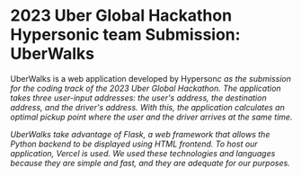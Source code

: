 # 2023 Uber Global Hackathon Hypersonic team Submission: UberWalks

UberWalks is a web application developed by Hyperson<i>c as the submission for the coding track of the 2023 Uber Global Hackathon. The application takes three user-input addresses: the user's address, the destination address, and the driver's address. With this, the application calculates an optimal pickup point where the user and the driver arrives at the same time. 

UberWalks take advantage of Flask, a web framework that allows the Python backend to be displayed using HTML frontend. To host our application, Vercel is used. We used these technologies and languages because they are simple and fast, and they are adequate for our purposes.

